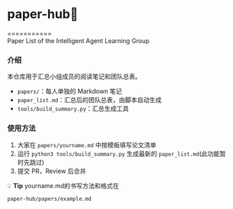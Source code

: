 # paper-hub:rocket:
===========                                          
Paper List of the Intelligent Agent Learning Group

### 介绍
本仓库用于汇总小组成员的阅读笔记和团队总表。
- `papers/`：每人单独的 Markdown 笔记
- `paper_list.md`：汇总后的团队总表，由脚本自动生成
- `tools/build_summary.py`：汇总生成工具
### 使用方法
1. 大家在 `papers/yourname.md` 中按模板填写论文清单  
2. 运行 `python3 tools/build_summary.py` 生成最新的 `paper_list.md`(此功能暂时先跳过)
3. 提交 PR，Review 后合并

:bulb: **Tip**  yourname.md的书写方法和格式在 
``` 
paper-hub/papers/example.md        
```

